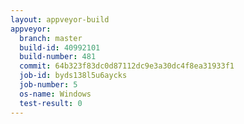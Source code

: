 ```yaml
---
layout: appveyor-build
appveyor:
  branch: master
  build-id: 40992101
  build-number: 481
  commit: 64b323f83dc0d87112dc9e3a30dc4f8ea31933f1
  job-id: byds138l5u6aycks
  job-number: 5
  os-name: Windows
  test-result: 0
---
```

